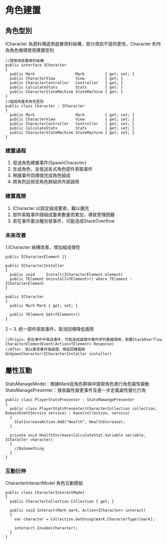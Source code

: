 # 角色建置
## 角色型別
ICharacter 為資料傳遞用底層資料結構，部分資訊不提供更改，Character 則作為角色循環使用建置型別
```
//提取用底層資料結構
public interface ICharacter
{
  public Mark                  Mark         { get; set; }
  public CharacterView         View         { get; }
  public CharacterController   Controller   { get; }
  public CalculateStats        Stats        { get; }
  public CharacterStateMachine StateMachine { get; }
}
//組成用基本角色型別
public class Character : ICharacter
{
  public Mark                  Mark         { get; set; }  
  public CharacterView         View         { get; set; }
  public CharacterController   Controller   { get; set; }
  public CalculateStats        Stats        { get; set; }
  public CharacterStateMachine StateMachine { get; set; }
}
```
### 建置過程
1. 發送角色建置事件(SpawnCharacter)
2. 生成角色，並發送各式角色部件索取事件
3. 根據事件回傳值完成角色組成
4. 將角色註冊至角色群組供外部調用
### 建置風險
1. ICharacter 以固定組成要素，難以擴充
2. 部件索取事件隨組成要素數量而累加，導致管理困難
3. 若在事件委派種另發事件，可能造成StackOverflow
### 未來改善
1.ICharacter 結構改善，增加組成彈性
```
public ICharacterElement {}

public ICharacterInstaller
{
  public void     Install(ICharacterElement element)
  public TElement Uninstall<TElement>() where TElement : ICharacterElement
}

public ICharacter
{
  public Mark Mark { get; set; }

  public TElement Get<TElement>()
}
```
2 ~ 3. 統一部件索取事件，取消回傳降低風險
```
//Origin，若在事件中發送事件，可能造成處理中事件序列重複調用，倒置StackOverflow
CharacterElementEvent(Action<TElement> Response)
//After，改以接受事件端處理，降低回傳風險
OnSpawnCharacter(ICharacterInstaller installer)
```
## 屬性互動
StatsManageModel：根據Mark從角色群組中提取角色進行角色屬性變動
StatsManagePresenter：接收屬性變更事件及進一步定義屬性變化行為
```
public class PlayerStatsPresenter : StatsMamangePresenter
{
  public class PlayerStatsPresenter(CharacterCollection collection, DomainEventService service) : base(collection, service)
  {
    StatIncreaseAction.Add("Health", HealthIncrease);
  }

  private void HealthIncrease(CalculateStat.Variable variable, ICharacter character)
  {
    //DoSomething
  }
}
```
### 互動衍伸
CharacterInteractModel 角色互動模組
```
public class CharacterInteractModel
{
  public CharacterCollection Collection { get; }

  public void Interact(Mark mark, Action<ICharacter> interact)
  {
    var character = Collection.GetGroup(mark.CharacterType)[mark];

    interacrt.Invoke(character);
  }
}
```
